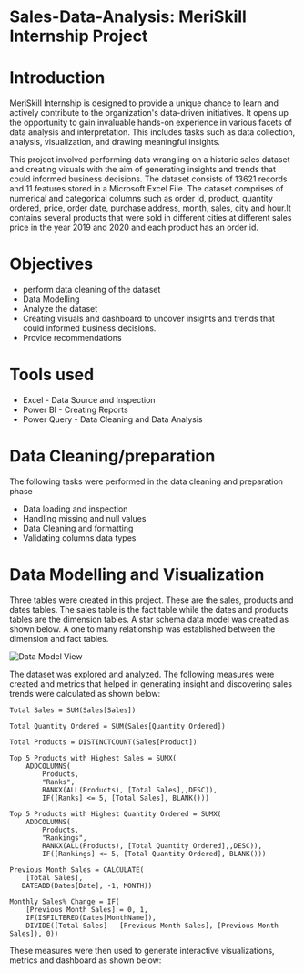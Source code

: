 # Sales-Data-Analysis: MeriSkill Internship Project
# Introduction
MeriSkill Internship is designed to provide a unique chance to learn and actively contribute to the organization's data-driven initiatives. It opens up the opportunity to gain invaluable hands-on experience in various facets of data analysis and interpretation. This includes tasks such as data collection, analysis, visualization, and drawing meaningful insights.

This project involved performing data wrangling on a  historic sales dataset and creating visuals with the aim of generating insights and trends that could informed business decisions. The dataset consists of 13621 records and 11 features stored in a Microsoft Excel File. The dataset comprises of numerical and categorical columns such as order id, product, quantity ordered, price, order date, purchase address, month, sales, city and hour.It contains several products that were sold in different cities at different sales price in the year 2019 and 2020 and each product has an order id.
# Objectives
- perform data cleaning of the dataset
- Data Modelling
- Analyze the dataset
- Creating visuals and dashboard to uncover insights and trends that could informed business decisions.
- Provide recommendations
# Tools used
- Excel - Data Source and Inspection
- Power BI - Creating Reports
- Power Query - Data Cleaning and Data Analysis
# Data Cleaning/preparation
The following tasks were performed in the data cleaning and preparation phase
- Data loading and inspection
- Handling missing and null values
- Data Cleaning and formatting
- Validating columns data types
# Data Modelling and Visualization
Three tables were created in this project. These are the sales, products and dates tables. The sales table is the fact table while the dates and products tables are the dimension tables. A star schema data model was created as shown below. A one to many relationship was established between the dimension and fact tables.

![Data Model View](https://github.com/DannyRukks/Sales-Data-Analysis/assets/97890440/96bfdf15-d76a-4f32-89e2-9bd8eaabc6e3)

The dataset was explored and analyzed. The following measures were created and metrics that helped in generating insight and discovering sales trends were calculated as shown below:
```
Total Sales = SUM(Sales[Sales])
```
```
Total Quantity Ordered = SUM(Sales[Quantity Ordered])
```
```
Total Products = DISTINCTCOUNT(Sales[Product])
```
```
Top 5 Products with Highest Sales = SUMX(
    ADDCOLUMNS(
        Products,
        "Ranks",
        RANKX(ALL(Products), [Total Sales],,DESC)),
        IF([Ranks] <= 5, [Total Sales], BLANK()))
```
```
Top 5 Products with Highest Quantity Ordered = SUMX(
    ADDCOLUMNS(
        Products,
        "Rankings",
        RANKX(ALL(Products), [Total Quantity Ordered],,DESC)),
        IF([Rankings] <= 5, [Total Quantity Ordered], BLANK()))
```
```
Previous Month Sales = CALCULATE(
    [Total Sales],
   DATEADD(Dates[Date], -1, MONTH))
```
```
Monthly Sales% Change = IF(
    [Previous Month Sales] = 0, 1,
    IF(ISFILTERED(Dates[MonthName]),
    DIVIDE([Total Sales] - [Previous Month Sales], [Previous Month Sales]), 0))
```
These measures were then used to generate interactive visualizations, metrics and dashboard as shown below:

